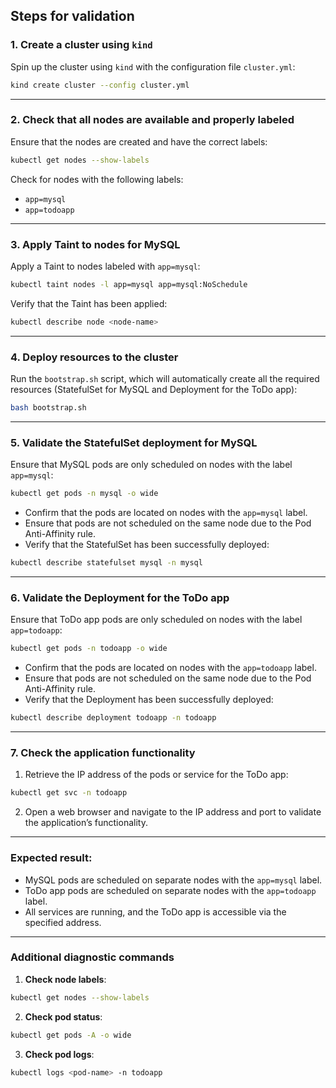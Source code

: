 ## **Steps for validation**

### **1. Create a cluster using `kind`**  
Spin up the cluster using `kind` with the configuration file `cluster.yml`:

```bash
kind create cluster --config cluster.yml
```

---

### **2. Check that all nodes are available and properly labeled**  
Ensure that the nodes are created and have the correct labels:

```bash
kubectl get nodes --show-labels
```

Check for nodes with the following labels:
- `app=mysql`
- `app=todoapp`

---

### **3. Apply Taint to nodes for MySQL**  
Apply a Taint to nodes labeled with `app=mysql`:

```bash
kubectl taint nodes -l app=mysql app=mysql:NoSchedule
```

Verify that the Taint has been applied:

```bash
kubectl describe node <node-name>
```

---

### **4. Deploy resources to the cluster**  
Run the `bootstrap.sh` script, which will automatically create all the required resources (StatefulSet for MySQL and Deployment for the ToDo app):

```bash
bash bootstrap.sh
```

---

### **5. Validate the StatefulSet deployment for MySQL**  
Ensure that MySQL pods are only scheduled on nodes with the label `app=mysql`:

```bash
kubectl get pods -n mysql -o wide
```

- Confirm that the pods are located on nodes with the `app=mysql` label.  
- Ensure that pods are not scheduled on the same node due to the Pod Anti-Affinity rule.  
- Verify that the StatefulSet has been successfully deployed:

```bash
kubectl describe statefulset mysql -n mysql
```

---

### **6. Validate the Deployment for the ToDo app**  
Ensure that ToDo app pods are only scheduled on nodes with the label `app=todoapp`:

```bash
kubectl get pods -n todoapp -o wide
```

- Confirm that the pods are located on nodes with the `app=todoapp` label.  
- Ensure that pods are not scheduled on the same node due to the Pod Anti-Affinity rule.  
- Verify that the Deployment has been successfully deployed:

```bash
kubectl describe deployment todoapp -n todoapp
```

---

### **7. Check the application functionality**  
1. Retrieve the IP address of the pods or service for the ToDo app:

```bash
kubectl get svc -n todoapp
```

2. Open a web browser and navigate to the IP address and port to validate the application’s functionality.

---

### **Expected result:**  
- MySQL pods are scheduled on separate nodes with the `app=mysql` label.
- ToDo app pods are scheduled on separate nodes with the `app=todoapp` label.
- All services are running, and the ToDo app is accessible via the specified address.

---

### **Additional diagnostic commands**

1. **Check node labels**:

```bash
kubectl get nodes --show-labels
```

2. **Check pod status**:

```bash
kubectl get pods -A -o wide
```

3. **Check pod logs**:

```bash
kubectl logs <pod-name> -n todoapp
```